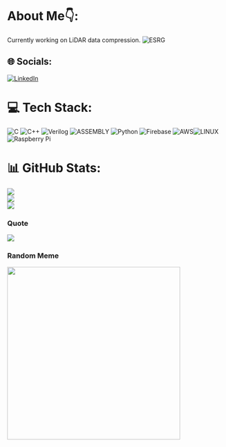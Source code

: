 # About Me👇:

Currently working on LiDAR data compression.
![ESRG](https://img.shields.io/badge/ESRG-49a0cf?style=flat)

## 🌐 Socials:
[![LinkedIn](https://img.shields.io/badge/LinkedIn-%230077B5.svg?style=for-the-badge&logo=linkedin&logoColor=white)](https://linkedin.com/in/fabioolive) 

# 💻 Tech Stack:
![C](https://img.shields.io/badge/c-%2300599C.svg?style=for-the-badge&logo=c&logoColor=white) ![C++](https://img.shields.io/badge/c++-%2300599C.svg?style=for-the-badge&logo=c%2B%2B&logoColor=white)
![Verilog](https://img.shields.io/badge/Verilog-326da8?style=for-the-badge)
![ASSEMBLY](https://img.shields.io/badge/_-ASM-6E4C13.svg?style=for-the-badge)
![Python](https://img.shields.io/badge/python-3670A0?style=for-the-badge&logo=python&logoColor=ffdd54) ![Firebase](https://img.shields.io/badge/firebase-%23039BE5.svg?style=for-the-badge&logo=firebase) ![AWS](https://img.shields.io/badge/AWS-%23FF9900.svg?style=for-the-badge&logo=amazon-aws&logoColor=white)![LINUX](https://img.shields.io/badge/Linux-FCC624?style=for-the-badge&logo=linux&logoColor=black) ![Raspberry Pi](https://img.shields.io/badge/-RaspberryPi-C51A4A?style=for-the-badge&logo=Raspberry-Pi)
# 📊 GitHub Stats:
![](https://github-readme-stats.vercel.app/api?username=fabiodao&theme=react&hide_border=false&include_all_commits=false&count_private=true)<br/>
![](https://github-readme-streak-stats.herokuapp.com/?user=fabiodao&theme=react&hide_border=false)<br/>
![](https://github-readme-stats.vercel.app/api/top-langs/?username=fabiodao&theme=react&hide_border=false&include_all_commits=false&count_private=true&layout=compact)


### Quote
![](https://quotes-github-readme.vercel.app/api?type=horizontal&theme=tokyonight)


### Random Meme
<img src='https://randommeme-five.vercel.app/' style="height: 400px;"/>

<!-- Proudly created with GPRM ( https://gprm.itsvg.in ) -->





<!-- Proudly created with GPRM ( https://gprm.itsvg.in ) -->
